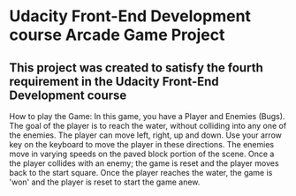 # Udacity Front-End Development course Arcade Game Project
## This project was created to satisfy the fourth requirement in the Udacity Front-End Development course 


How to play the Game: 
In this game, you have a Player and Enemies (Bugs). The goal of the player is to reach the water, without colliding into any one of the enemies. The player can move left, right, up and down. Use your arrow key on the keyboard to move the player in these directions. The enemies move in varying speeds on the paved block portion of the scene. Once a the player collides with an enemy; the game is reset and the player moves back to the start square. Once the player reaches the water, the game is 'won' and the player is reset to start the game anew.
